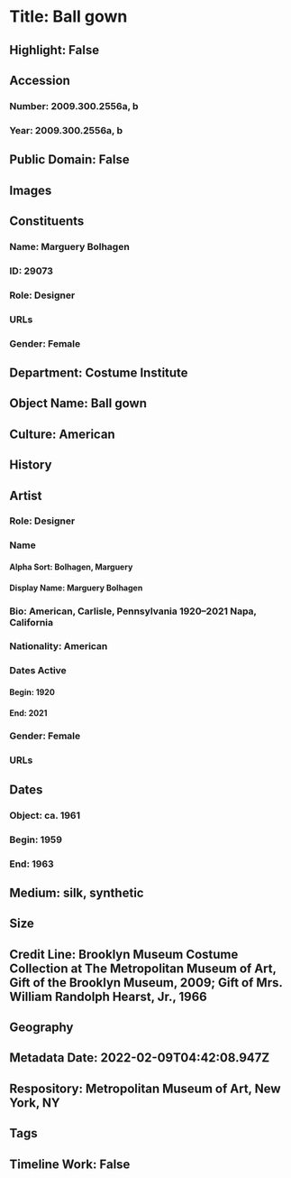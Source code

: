# Title: Ball gown
## Highlight: False
## Accession
### Number: 2009.300.2556a, b
### Year: 2009.300.2556a, b
## Public Domain: False
## Images
## Constituents
### Name: Marguery Bolhagen
### ID: 29073
### Role: Designer
### URLs
### Gender: Female
## Department: Costume Institute
## Object Name: Ball gown
## Culture: American
## History
## Artist
### Role: Designer
### Name
#### Alpha Sort: Bolhagen, Marguery
#### Display Name: Marguery Bolhagen
### Bio: American, Carlisle, Pennsylvania 1920–2021 Napa, California
### Nationality: American
### Dates Active
#### Begin: 1920
#### End: 2021
### Gender: Female
### URLs
## Dates
### Object: ca. 1961
### Begin: 1959
### End: 1963
## Medium: silk, synthetic
## Size
## Credit Line: Brooklyn Museum Costume Collection at The Metropolitan Museum of Art, Gift of the Brooklyn Museum, 2009; Gift of Mrs. William Randolph Hearst, Jr., 1966
## Geography
## Metadata Date: 2022-02-09T04:42:08.947Z
## Respository: Metropolitan Museum of Art, New York, NY
## Tags
## Timeline Work: False